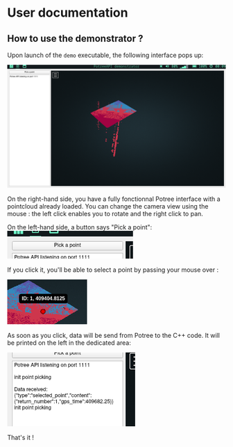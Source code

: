 # User documentation
## How to use the demonstrator ?
Upon launch of the `demo` executable, the following interface pops up:

![general view of the interface](assets/screen_demonstrator_1.png "general view of the interface")


On the right-hand side, you have a fully fonctionnal Potree interface with a pointcloud already loaded. You can change the camera view using the mouse : the left click enables you to rotate and the right click to pan.

On the left-hand side, a button says "Pick a point":
![pick a point button](assets/button_pick_point.png "pick a point button")

If you click it, you'll be able to select a point by passing your mouse over :

![selecting a point](assets/selecting_point.png "selecting a point")

As soon as you click, data will be send from Potree to the C++ code. It will be printed on the left in the dedicated area:

![data received](assets/data_received.png "data received")

That's it !